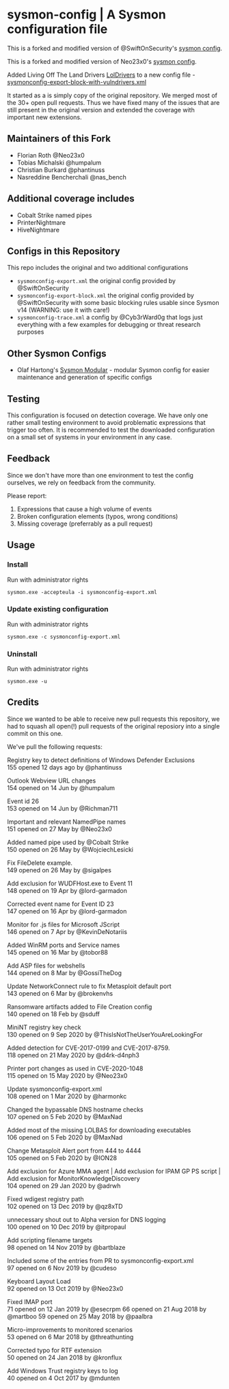 # sysmon-config | A Sysmon configuration file

This is a forked and modified version of @SwiftOnSecurity's [sysmon config](https://github.com/SwiftOnSecurity/sysmon-config).

This is a forked and modified version of Neo23x0's [sysmon config](https://github.com/SwiftOnSecurity/sysmon-config).

Added Living Off The Land Drivers [LolDrivers](https://github.com/magicsword-io/LOLDrivers/blob/main/detections/sysmon/sysmon_config_vulnerable_hashes.xml) to a new config file - [sysmonconfig-export-block-with-vulndrivers.xml](https://github.com/zer0lightning/sysmon-config/blob/master/sysmonconfig-export-block-with-vulndrivers.xml)

It started as a is simply copy of the original repository. We merged most of the 30+ open pull requests. Thus we have fixed many of the issues that are still present in the original version and extended the coverage with important new extensions.

## Maintainers of this Fork

- Florian Roth @Neo23x0
- Tobias Michalski @humpalum
- Christian Burkard @phantinuss
- Nasreddine Bencherchali @nas_bench

## Additional coverage includes

- Cobalt Strike named pipes
- PrinterNightmare
- HiveNightmare

## Configs in this Repository

This repo includes the original and two additional configurations

- `sysmonconfig-export.xml` the original config provided by @SwiftOnSecurity
- `sysmonconfig-export-block.xml` the original config provided by @SwiftOnSecurity with some basic blocking rules usable since Sysmon v14 (WARNING: use it with care!)
- `sysmonconfig-trace.xml` a config by @Cyb3rWard0g that logs just everything with a few examples for debugging or threat research purposes

## Other Sysmon Configs

- Olaf Hartong's [Sysmon Modular](https://github.com/olafhartong/sysmon-modular) - modular Sysmon config for easier maintenance and generation of specific configs

## Testing

This configuration is focused on detection coverage. We have only one rather small testing environment to avoid problematic expressions that trigger too often. It is recommended to test the downloaded configuration on a small set of systems in your environment in any case.

## Feedback

Since we don't have more than one environment to test the config ourselves, we rely on feedback from the community.

Please report:

1. Expressions that cause a high volume of events
2. Broken configuration elements (typos, wrong conditions)
3. Missing coverage (preferrably as a pull request)

## Usage

### Install

Run with administrator rights

```batch
sysmon.exe -accepteula -i sysmonconfig-export.xml
```

### Update existing configuration

Run with administrator rights

```batch
sysmon.exe -c sysmonconfig-export.xml
```

### Uninstall

Run with administrator rights

```batch
sysmon.exe -u
```

## Credits

Since we wanted to be able to receive new pull requests this repository, we had to squash all open(!) pull requests of the original reposiory into a single commit on this one.

We've pull the following requests:

Registry key to detect definitions of Windows Defender Exclusions\
155 opened 12 days ago by @phantinuss

Outlook Webview URL changes\
154 opened on 14 Jun by @humpalum

Event id 26\
153 opened on 14 Jun by @Richman711

Important and relevant NamedPipe names\
151 opened on 27 May by @Neo23x0

Added named pipe used by @Cobalt Strike\
150 opened on 26 May by @WojciechLesicki

Fix FileDelete example.\
149 opened on 26 May by @sigalpes

Add exclusion for WUDFHost.exe to Event 11\
148 opened on 19 Apr by @lord-garmadon

Corrected event name for Event ID 23\
147 opened on 16 Apr by @lord-garmadon

Monitor for .js files for Microsoft JScript\
146 opened on 7 Apr by @KevinDeNotariis

Added WinRM ports and Service names\
145 opened on 16 Mar by @tobor88

Add ASP files for webshells\
144 opened on 8 Mar by @GossiTheDog

Update NetworkConnect rule to fix Metasploit default port\
143 opened on 6 Mar by @brokenvhs

Ransomware artifacts added to File Creation config\
140 opened on 18 Feb by @sduff

MiniNT registry key check\
130 opened on 9 Sep 2020 by @ThisIsNotTheUserYouAreLookingFor

Added detection for CVE-2017-0199 and CVE-2017-8759.\
118 opened on 21 May 2020 by @d4rk-d4nph3

Printer port changes as used in CVE-2020-1048\
115 opened on 15 May 2020 by @Neo23x0

Update sysmonconfig-export.xml\
108 opened on 1 Mar 2020 by @harmonkc

Changed the bypassable DNS hostname checks\
107 opened on 5 Feb 2020 by @MaxNad

Added most of the missing LOLBAS for downloading executables\
106 opened on 5 Feb 2020 by @MaxNad

Change Metasploit Alert port from 444 to 4444\
105 opened on 5 Feb 2020 by @ION28

Add exclusion for Azure MMA agent | Add exclusion for IPAM GP PS script | Add exclusion for MonitorKnowledgeDiscovery\
104 opened on 29 Jan 2020 by @adrwh

Fixed wdigest registry path\
102 opened on 13 Dec 2019 by @qz8xTD

unnecessary shout out to Alpha version for DNS logging\
100 opened on 10 Dec 2019 by @itpropaul

Add scripting filename targets\
98 opened on 14 Nov 2019 by @bartblaze

Included some of the entries from PR to sysmonconfig-export.xml\
97 opened on 6 Nov 2019 by @cudeso

Keyboard Layout Load\
92 opened on 13 Oct 2019 by @Neo23x0

Fixed IMAP port\
71 opened on 12 Jan 2019 by @esecrpm
66 opened on 21 Aug 2018 by @martboo
59 opened on 25 May 2018 by @paalbra

Micro-improvements to monitored scenarios\
53 opened on 6 Mar 2018 by @threathunting

Corrected typo for RTF extension\
50 opened on 24 Jan 2018 by @kronflux

Add Windows Trust registry keys to log\
40 opened on 4 Oct 2017 by @mdunten
